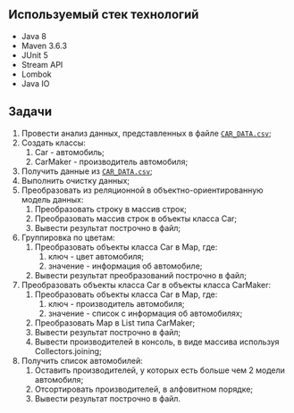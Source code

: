 ## Используемый стек технологий

- Java 8
- Maven 3.6.3
- JUnit 5
- Stream API
- Lombok
- Java IO

## Задачи

1. Провести анализ данных, представленных в файле [`CAR_DATA.csv`][1];
2. Создать классы:
    1. Car - автомобиль;
    2. CarMaker - производитель автомобиля;
3. Получить данные из [`CAR_DATA.csv`][1];
4. Выполнить очистку данных;
5. Преобразовать из реляционной в объектно-ориентированную модель данных:
    1. Преобразовать строку в массив строк;
    2. Преобразовать массив строк в объекты класса Car;
    3. Вывести результат построчно в файл;
6. Группировка по цветам:
    1. Преобразовать объекты класса Car в Map, где:
        1. ключ - цвет автомобиля;
        2. значение - информация об автомобиле;
    2. Вывести результат преобразований построчно в файл;
7. Преобразовать объекты класса Car в объекты класса CarMaker:
    1. Преобразовать объекты класса Car в Map, где:
        1. ключ - производитель автомобиля;
        2. значение - список с информация об автомобилях;
    2. Преобразовать Map в List типа CarMaker;
    3. Вывести результат построчно в файл;
    4. Вывести производителей в консоль, в виде массива используя Collectors.joining;
8. Получить список автомобилей:
    1. Оставить производителей, у которых есть больше чем 2 модели автомобиля;
    2. Отсортировать производителей, в алфовитном порядке;
    3. Вывести результат построчно в файл.

[1]: ./data/CAR_DATA.csv